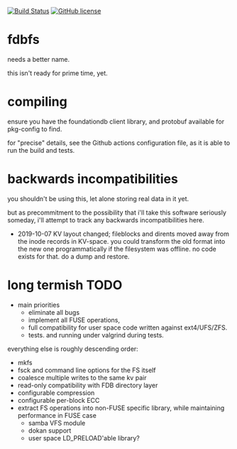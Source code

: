 [![Build Status](https://travis-ci.org/jkominek/fdbfs.svg?branch=master)](https://travis-ci.org/jkominek/fdbfs)
[![GitHub license](https://img.shields.io/badge/license-ISC-blue.svg)](https://raw.githubusercontent.com/jkominek/fdbfs/master/LICENSE)

# fdbfs

needs a better name.

this isn't ready for prime time, yet.

# compiling

ensure you have the foundationdb client library, and protobuf
available for pkg-config to find.

for "precise" details, see the Github actions configuration file, as it
is able to run the build and tests.

# backwards incompatibilities

you shouldn't be using this, let alone storing real data in it yet.

but as precommitment to the possibility that i'll take this software
seriously someday, i'll attempt to track any backwards incompatibilities
here.

* 2019-10-07 KV layout changed; fileblocks and dirents moved away from
  the inode records in KV-space. you could transform the old format into
  the new one programmatically if the filesystem was offline. no code
  exists for that. do a dump and restore.

# long termish TODO

* main priorities
  * eliminate all bugs
  * implement all FUSE operations,
  * full compatibility for user space code written against ext4/UFS/ZFS.
  * tests. and running under valgrind during tests.

everything else is roughly descending order:

* mkfs
* fsck and command line options for the FS itself
* coalesce multiple writes to the same kv pair
* read-only compatibility with FDB directory layer
* configurable compression
* configurable per-block ECC
* extract FS operations into non-FUSE specific library,
  while maintaining performance in FUSE case
  * samba VFS module
  * dokan support
  * user space LD_PRELOAD'able library?
